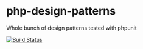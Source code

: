 php-design-patterns
===================

Whole bunch of design patterns tested with phpunit 

[![Build Status](https://secure.travis-ci.org/sinevar/php-design-patterns.png)](http://travis-ci.org/sinevar/php-design-patterns)
